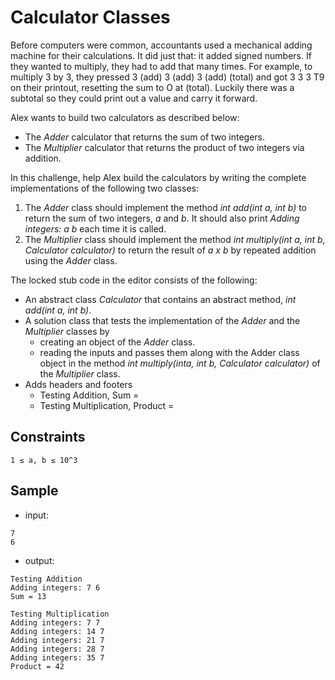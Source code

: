 # Calculator Classes
Before computers were common, accountants used a mechanical adding machine for their calculations. It did just that: it added signed numbers. If they wanted to multiply, they had to add that many times. For example, to multiply 3 by 3, they pressed 3 (add) 3 (add) 3 (add) (total) and got 3 3 3 T9 on their printout, resetting the sum to O at (total). Luckily there was a subtotal so they could print out a value and carry it forward.

Alex wants to build two calculators as described below:
-	The *Adder* calculator that returns the sum of two integers.
-	The *Multiplier* calculator that returns the product of two integers via addition.
  
In this challenge, help Alex build the calculators by writing the complete implementations of the following two classes:
1. The *Adder* class should implement the method *int add(int a, int b)* to return the sum of two integers, *a* and *b*. It should also print *Adding integers: a b* each time it is called.
2. The *Multiplier* class should implement the method *int multiply(int a, int b, Calculator calculator)* to return the result of *a x b* by repeated addition using the *Adder* class.

The locked stub code in the editor consists of the following:
- An abstract class *Calculator* that contains an abstract method, *int add(int a, int b)*.
- A solution class that tests the implementation of the *Adder* and the *Multiplier* classes by
  * creating an object of the *Adder* class.
  * reading the inputs and passes them along with the Adder class object in the method *int multiply(inta, int b, Calculator calculator)* of the *Multiplier* class.
- Adds headers and footers
  * Testing Addition, Sum =
  * Testing Multiplication, Product =  

## Constraints
 	1 ≤ a, b ≤ 10^3

## Sample 
- input:
```
7  
6
```
- output:
```
Testing Addition
Adding integers: 7 6
Sum = 13

Testing Multiplication
Adding integers: 7 7
Adding integers: 14 7
Adding integers: 21 7
Adding integers: 28 7
Adding integers: 35 7
Product = 42
```
